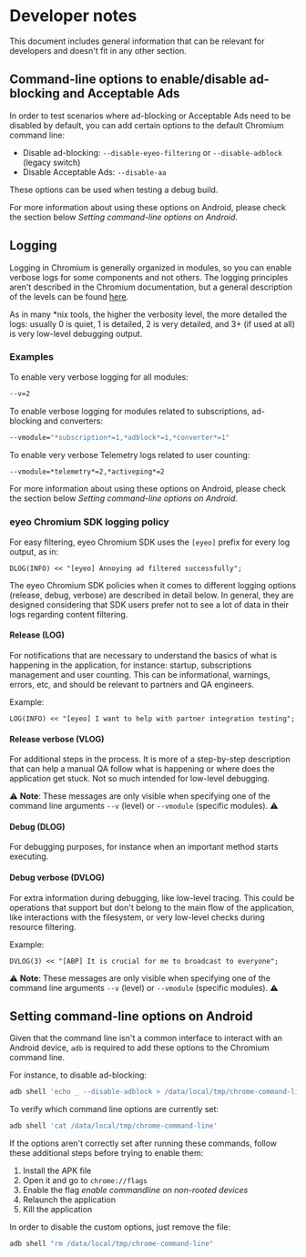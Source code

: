 # Developer notes

This document includes general information that can be relevant for developers and doesn't fit in any other section.


## Command-line options to enable/disable ad-blocking and Acceptable Ads

In order to test scenarios where ad-blocking or Acceptable Ads need to be disabled by default, you can add certain options to the default Chromium command line:

* Disable ad-blocking: `--disable-eyeo-filtering` or `--disable-adblock` (legacy switch)
* Disable Acceptable Ads: `--disable-aa`

These options can be used when testing a debug build.

For more information about using these options on Android, please check the section below *Setting command-line options on Android*.


## Logging

Logging in Chromium is generally organized in modules, so you can enable verbose logs for some components and not others. The logging principles aren't described in the Chromium documentation, but a general description of the levels can be found [here](https://chromium.googlesource.com/chromium/src/base/+/refs/heads/main/logging.h).

As in many *nix tools, the higher the verbosity level, the more detailed the logs: usually 0 is quiet, 1 is detailed, 2 is very detailed, and 3+ (if used at all) is very low-level debugging output.

### Examples

To enable very verbose logging for all modules:

```sh
--v=2
```

To enable verbose logging for modules related to subscriptions, ad-blocking and converters:

```sh
--vmodule="*subscription*=1,*adblock*=1,*converter*=1"
```

To enable very verbose Telemetry logs related to user counting:

```sh
--vmodule=*telemetry*=2,*activeping*=2
```

For more information about using these options on Android, please check the section below *Setting command-line options on Android*.

### eyeo Chromium SDK logging policy

For easy filtering, eyeo Chromium SDK uses the `[eyeo]` prefix for every log output, as in:

```
DLOG(INFO) << "[eyeo] Annoying ad filtered successfully";
```

The eyeo Chromium SDK policies when it comes to different logging options (release, debug, verbose) are described in detail below. In general, they are designed considering that SDK users prefer not to see a lot of data in their logs regarding content filtering.

#### Release (LOG)

For notifications that are necessary to understand the basics of what is happening in the application, for instance: startup, subscriptions management and user counting. This can be informational, warnings, errors, etc, and should be relevant to partners and QA engineers.

Example:

```
LOG(INFO) << "[eyeo] I want to help with partner integration testing";
```

#### Release verbose (VLOG)

For additional steps in the process. It is more of a step-by-step description that can help a manual QA follow what is happening or where does the application get stuck. Not so much intended for low-level debugging.

:warning: **Note**: These messages are only visible when specifying one of the command line arguments `--v` (level) or `--vmodule` (specific modules). :warning:

#### Debug (DLOG)

For debugging purposes, for instance when an important method starts executing.

#### Debug verbose (DVLOG)

For extra information during debugging, like low-level tracing. This could be operations that support but don't belong to the main flow of the application, like interactions with the filesystem, or very low-level checks during resource filtering.

Example:

```
DVLOG(3) << "[ABP] It is crucial for me to broadcast to everyone";
```

:warning: **Note**: These messages are only visible when specifying one of the command line arguments `--v` (level) or `--vmodule` (specific modules). :warning:


## Setting command-line options on Android

Given that the command line isn't a common interface to interact with an Android device, `adb` is required to add these options to the Chromium command line.

For instance, to disable ad-blocking:

```sh
adb shell 'echo _ --disable-adblock > /data/local/tmp/chrome-command-line'
```

To verify which command line options are currently set:

```sh
adb shell 'cat /data/local/tmp/chrome-command-line'
```

If the options aren't correctly set after running these commands, follow these additional steps before trying to enable them:

1. Install the APK file
2. Open it and go to `chrome://flags`
3. Enable the flag *enable commandline on non-rooted devices*
4. Relaunch the application
5. Kill the application

In order to disable the custom options, just remove the file:

```sh
adb shell "rm /data/local/tmp/chrome-command-line"
```

